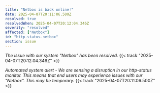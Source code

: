 ```yaml
---
title: "Netbox is back online!"
date: 2025-04-07T20:11:06.500Z
resolved: true
resolvedWhen: 2025-04-07T20:12:04.346Z
severity: "resolved"
affected: ["Netbox"]
id: "http-status-netbox"
section: issue
---
```


*The issue with our system "Netbox" has been resolved.* {{< track "2025-04-07T20:12:04.346Z" >}}

**Automated system alert* - We are sensing a disruption in our http-status monitor. This means that end users may experience issues with our "Netbox". This may be temporary.* {{< track "2025-04-07T20:11:06.500Z" >}}
